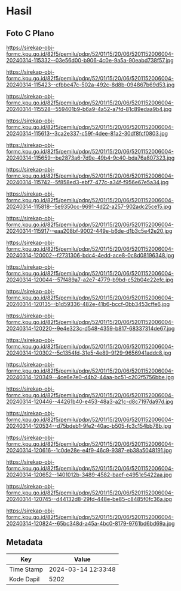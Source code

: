 # Hasil

## Foto C Plano

https://sirekap-obj-formc.kpu.go.id/82f5/pemilu/pdpr/52/01/15/20/06/5201152006004-20240314-115332--03e56d00-b906-4c0e-9a5a-90eabd738f57.jpg

https://sirekap-obj-formc.kpu.go.id/82f5/pemilu/pdpr/52/01/15/20/06/5201152006004-20240314-115423--cfbbe47c-502a-492c-8d8b-094867b69d53.jpg

https://sirekap-obj-formc.kpu.go.id/82f5/pemilu/pdpr/52/01/15/20/06/5201152006004-20240314-115528--559401b9-b6a9-4a52-a7fd-81c89edaa9b4.jpg

https://sirekap-obj-formc.kpu.go.id/82f5/pemilu/pdpr/52/01/15/20/06/5201152006004-20240314-115613--3ca2e337-c59f-4dee-81a2-30df8fcf0803.jpg

https://sirekap-obj-formc.kpu.go.id/82f5/pemilu/pdpr/52/01/15/20/06/5201152006004-20240314-115659--be2873a6-7d9e-49b4-9c40-bda76a807323.jpg

https://sirekap-obj-formc.kpu.go.id/82f5/pemilu/pdpr/52/01/15/20/06/5201152006004-20240314-115742--5f858ed3-ebf7-477c-a34f-f956e67e5a34.jpg

https://sirekap-obj-formc.kpu.go.id/82f5/pemilu/pdpr/52/01/15/20/06/5201152006004-20240314-115818--5e9350cc-9691-4d22-a257-902adc25ce15.jpg

https://sirekap-obj-formc.kpu.go.id/82f5/pemilu/pdpr/52/01/15/20/06/5201152006004-20240314-115917--eaa208bf-9002-449e-b6de-d1b3c5e42e20.jpg

https://sirekap-obj-formc.kpu.go.id/82f5/pemilu/pdpr/52/01/15/20/06/5201152006004-20240314-120002--f2731306-bdc4-4edd-ace8-0c8d08196348.jpg

https://sirekap-obj-formc.kpu.go.id/82f5/pemilu/pdpr/52/01/15/20/06/5201152006004-20240314-120044--57f489a7-a2e7-4779-b9bd-c52b04e22efc.jpg

https://sirekap-obj-formc.kpu.go.id/82f5/pemilu/pdpr/52/01/15/20/06/5201152006004-20240314-120135--b1d59336-482e-41b6-bccf-0bb3453cffe6.jpg

https://sirekap-obj-formc.kpu.go.id/82f5/pemilu/pdpr/52/01/15/20/06/5201152006004-20240314-120220--9e4e323c-d548-4359-b817-68337314de67.jpg

https://sirekap-obj-formc.kpu.go.id/82f5/pemilu/pdpr/52/01/15/20/06/5201152006004-20240314-120302--5c1354fd-31e5-4e89-9f29-9656941addc8.jpg

https://sirekap-obj-formc.kpu.go.id/82f5/pemilu/pdpr/52/01/15/20/06/5201152006004-20240314-120349--4ce6e7e0-d4b2-44aa-bc51-c202f5756bbe.jpg

https://sirekap-obj-formc.kpu.go.id/82f5/pemilu/pdpr/52/01/15/20/06/5201152006004-20240314-120446--44261b40-e453-48a3-a21c-d8c7197da97d.jpg

https://sirekap-obj-formc.kpu.go.id/82f5/pemilu/pdpr/52/01/15/20/06/5201152006004-20240314-120534--d75bdeb1-9fe2-40ac-b505-fc3c154bb78b.jpg

https://sirekap-obj-formc.kpu.go.id/82f5/pemilu/pdpr/52/01/15/20/06/5201152006004-20240314-120616--1c0de28e-e4f9-46c9-9387-eb38a5048191.jpg

https://sirekap-obj-formc.kpu.go.id/82f5/pemilu/pdpr/52/01/15/20/06/5201152006004-20240314-120652--1401012b-3489-4582-baef-e4951e5422aa.jpg

https://sirekap-obj-formc.kpu.go.id/82f5/pemilu/pdpr/52/01/15/20/06/5201152006004-20240314-120745--d44132d8-29fd-448e-be85-c8485f0fc36a.jpg

https://sirekap-obj-formc.kpu.go.id/82f5/pemilu/pdpr/52/01/15/20/06/5201152006004-20240314-120824--65bc348d-a45a-4bc0-8179-9761bd6bd69a.jpg


## Metadata

| Key        | Value               |
| ---------- | ------------------- |
| Time Stamp | 2024-03-14 12:33:48 |
| Kode Dapil | 5202                |



